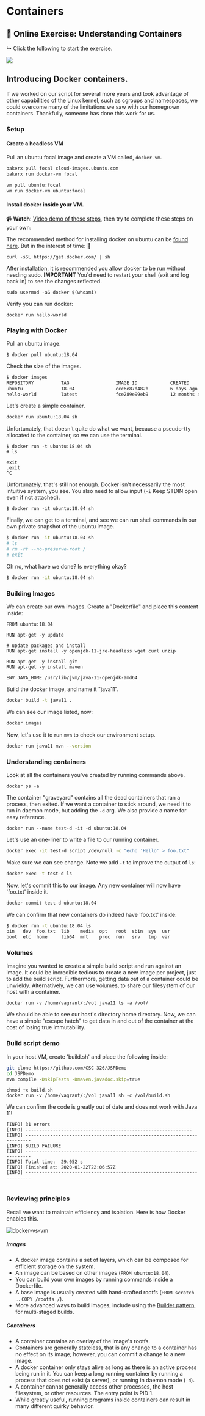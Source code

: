 

# Containers

## 📒 Online Exercise: Understanding Containers

↳ Click the following to start the exercise.

<a href="https://devops.docable.cloud/chrisparnin/v/61fa97d5b405b677b416a7c5">
<img src="containers-notebook-preview.png">
</a>

## Introducing Docker containers.

If we worked on our script for several more years and took advantage of other capabilities of the Linux kernel, such as cgroups and namespaces, we could overcome many of the limitations we saw with our homegrown containers. Thankfully, someone has done this work for us.

### Setup 

#### Create a headless VM

Pull an ubuntu focal image and create a VM called, `docker-vm`.

```bash
bakerx pull focal cloud-images.ubuntu.com
bakerx run docker-vm focal
```

```bash
vm pull ubuntu:focal
vm run docker-vm ubuntu:focal
```

#### Install docker inside your VM.

📹 **Watch**: [Video demo of these steps](https://www.youtube.com/embed/xSXXUJYNrxg), then try to complete these steps on your own:

The recommended method for installing docker on ubuntu can be [found here](https://docs.docker.com/install/linux/docker-ee/ubuntu/#install-docker-ee-1).  But in the interest of time: 😬

```
curl -sSL https://get.docker.com/ | sh
```

After installation, it is recommended you allow docker to be run without needing sudo. **IMPORTANT** You'd need to restart your shell (exit and log back in) to see the changes reflected.

```
sudo usermod -aG docker $(whoami)
```

Verify you can run docker:
```
docker run hello-world
```

### Playing with Docker

Pull an ubuntu image.

```
$ docker pull ubuntu:18.04
```

Check the size of the images.

```bash
$ docker images
REPOSITORY          TAG                 IMAGE ID            CREATED             SIZE
ubuntu              18.04               ccc6e87d482b        6 days ago          64.2MB
hello-world         latest              fce289e99eb9        12 months ago       1.84kB
```

Let's create a simple container.

```bash
docker run ubuntu:18.04 sh
```

Unfortunately, that doesn't quite do what we want, because a pseudo-tty allocated to the container, so we can use the terminal.

```
$ docker run -t ubuntu:18.04 sh
# ls

exit
.exit
^C
```

Unfortunately, that's still not enough. Docker isn't necessarily the most intuitive system, you see. You also need to allow input (`-i` Keep STDIN open even if not attached).

```
$ docker run -it ubuntu:18.04 sh
```

Finally, we can get to a terminal, and see we can run shell commands in our own private snapshot of the ubuntu image.


```bash
$ docker run -it ubuntu:18.04 sh
# ls
# rm -rf --no-preserve-root /
# exit
```

Oh no, what have we done? Is everything okay?

```bash
$ docker run -it ubuntu:18.04 sh
```



### Building Images

We can create our own images.
Create a "Dockerfile" and place this content inside:

```
FROM ubuntu:18.04

RUN apt-get -y update

# update packages and install
RUN apt-get install -y openjdk-11-jre-headless wget curl unzip

RUN apt-get -y install git
RUN apt-get -y install maven

ENV JAVA_HOME /usr/lib/jvm/java-11-openjdk-amd64
```

Build the docker image, and name it "java11".

```bash
docker build -t java11 .
```

We can see our image listed, now:

```bash
docker images
```

Now, let's use it to run `mvn` to check our environment setup.

```bash
docker run java11 mvn --version
```

### Understanding containers

Look at all the containers you've created by running commands above.

```
docker ps -a 
```

The container "graveyard" contains all the dead containers that ran a process, then exited.
If we want a container to stick around, we need it to run in daemon mode, but adding the `-d` arg. We also provide a name for easy reference.

```
docker run --name test-d -it -d ubuntu:18.04
```

Let's use an one-liner to write a file to our running container.

```bash
docker exec -it test-d script /dev/null -c "echo 'Hello' > foo.txt"
```

Make sure we can see change. Note we add `-t` to improve the output of `ls`:

```bash
docker exec -t test-d ls
```

Now, let's commit this to our image. Any new container will now have 'foo.txt' inside it.

```bash
docker commit test-d ubuntu:18.04
```

We can confirm that new containers do indeed have 'foo.txt' inside:

```bash
$ docker run -t ubuntu:18.04 ls
bin   dev  foo.txt  lib    media  opt	root  sbin  sys  usr
boot  etc  home     lib64  mnt	  proc	run   srv   tmp  var
```

### Volumes

Imagine you wanted to create a simple build script and run against an image. It could be incredible tedious to create a new image per project, just to add the build script. Furthermore, getting data *out* of a container could be unwieldy. Alternatively, we can use volumes, to share our filesystem of our host with a container.

```
docker run -v /home/vagrant/:/vol java11 ls -a /vol/
```

We should be able to see our host's directory home directory. Now, we can have a simple "escape hatch" to get data in and out of the container at the cost of losing true immutability. 

### Build script demo

In your host VM, create 'build.sh' and place the following inside:

```bash
git clone https://github.com/CSC-326/JSPDemo
cd JSPDemo
mvn compile -DskipTests -Dmaven.javadoc.skip=true
```

```
chmod +x build.sh
docker run -v /home/vagrant/:/vol java11 sh -c /vol/build.sh
```

We can confirm the code is greatly out of date and does not work with Java 11!
```
[INFO] 31 errors 
[INFO] -------------------------------------------------------------
[INFO] ------------------------------------------------------------------------
[INFO] BUILD FAILURE
[INFO] ------------------------------------------------------------------------
[INFO] Total time:  29.052 s
[INFO] Finished at: 2020-01-22T22:06:57Z
[INFO] ------------------------------------------------------------------------
```

```bash | {type:'repl'}
```

### Reviewing principles

Recall we want to maintain efficiency and isolation. Here is how Docker enables this.

![docker-vs-vm](docker-vs-vm.png)

##### Images

* A docker image contains a set of layers, which can be composed for efficient storage on the system.
* An image can be based on other images (`FROM ubuntu:18.04`).
* You can build your own images by running commands inside a Dockerfile. 
* A base image is usually created with hand-crafted rootfs (`FROM scratch` ... `COPY /rootfs /`).
* More advanced ways to build images, include using the [Builder pattern](https://matthiasnoback.nl/2017/04/docker-build-patterns/), for multi-staged builds.

##### Containers

* A container contains an overlay of the image's rootfs.
* Containers are generally stateless, that is any change to a container has no effect on its image; however, you can commit a change to a new image.
* A docker container only stays alive as long as there is an active process being run in it. You can keep a long running container by running a process that does not exist (a server), or running in daemon mode (`-d`).
* A container cannot generally access other processes, the host filesystem, or other resources. The entry point is PID 1. 
* While greatly useful, running programs inside containers can result in many different quirky behavior.

